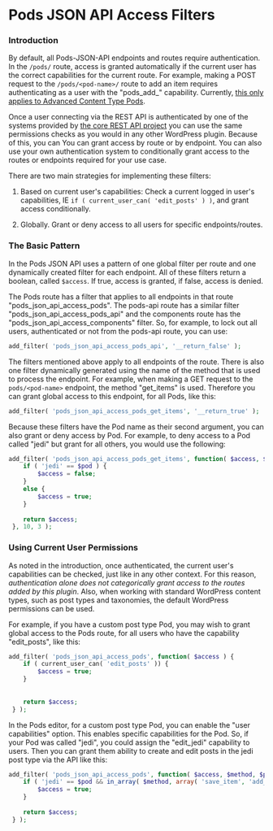 # Pods JSON API Access Filters

### Introduction
By default, all Pods-JSON-API endpoints and routes require authentication. In the `/pods/` route, access is granted automatically if the current user has the correct capabilities for the current route. For example, making a POST request to the `/pods/<pod-name>/` route to add an item requires authenticating as a user with the "pods_add_<pod-name>" capability. Currently, [this only applies to Advanced Content Type Pods](https://github.com/pods-framework/pods-json-api/issues/14).

Once a user connecting via the REST API is authenticated by one of the systems provided by [the core REST API project](https://github.com/rest-api) you can use the same permissions checks as you would in any other WordPress plugin. Because of this, you can You can grant access by route or by endpoint. You can also use your own authentication system to conditionally grant access to the routes or endpoints required for your use case.

There are two main strategies for implementing these filters:

1) Based on current user's capabilities:
    Check a current logged in user's capabilities, IE `if ( current_user_can( 'edit_posts' ) )`,  and grant access conditionally.
    
2) Globally.
    Grant or deny access to all users for specific endpoints/routes.

### The Basic Pattern
In the Pods JSON API uses a pattern of one global filter per route and one dynamically created filter for each endpoint. All of these filters return a boolean, called `$access`. If true, access is granted, if false, access is denied. 

The Pods route has a filter that applies to all endpoints in that route "pods_json_api_access_pods". The pods-api route has a similar filter "pods_json_api_access_pods_api" and the components route has the "pods_json_api_access_components" filter. So, for example, to lock out all users, authenticated or not from the pods-api route, you can use:

```php
add_filter( 'pods_json_api_access_pods_api', '__return_false' );
```

The filters mentioned above apply to all endpoints of the route. There is also one filter dynamically generated using the name of the method that is used to process the endpoint. For example, when making a GET request to the `pods/<pod-name>` endpoint, the method "get_items" is used. Therefore you can grant global access to this endpoint, for all Pods, like this:

```php
add_filter( 'pods_json_api_access_pods_get_items', '__return_true' );
```

Because these filters have the Pod name as their second argument, you can also grant or deny access by Pod. For example, to deny access to a Pod called "jedi" but grant for all others, you would use the following:

```php
add_filter( 'pods_json_api_access_pods_get_items', function( $access, $method, $pod ) {
    if ( 'jedi' == $pod ) {
        $access = false;
    }
    else {
        $access = true;
    }
    
    return $access;
 }, 10, 3 );
```

### Using Current User Permissions
As noted in the introduction, once authenticated, the current user's capabilities can be checked, just like in any other context. For this reason, <em>authentication alone does not categorically grant access to the routes added by this plugin</em>. Also, when working with standard WordPress content types, such as post types and taxonomies, the default WordPress permissions can be used.

For example, if you have a custom post type Pod, you may wish to grant global access to the Pods route, for all users who have the capability "edit_posts", like this:

```php
add_filter( 'pods_json_api_access_pods', function( $access ) {
    if ( current_user_can( 'edit_posts' )) {
        $access = true;
    }
  
    
    return $access;
 } );
```

In the Pods editor, for a custom post type Pod, you can enable the "user capabilities" option. This enables specific capabilities for the Pod. So, if your Pod was called "jedi", you could assign the "edit_jedi" capability to users. Then you can grant them 
ability to create and edit posts in the jedi post type via the API like this:

```php
add_filter( 'pods_json_api_access_pods', function( $access, $method, $pod ) {
    if ( 'jedi' == $pod && in_array( $method, array( 'save_item', 'add_item' ) ) && current_user_can( 'edit_jedi' ) {
        $access = true;
    }
  
    return $access;
 } );
```
